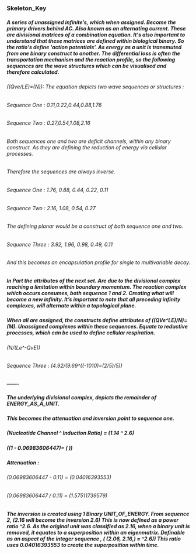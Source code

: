 ### Skeleton_Key


##### A series of unassigned infinite’s, which when assigned. Become the primary drivers behind AC. Also known as an alternating current. These are divisional matrices of a combination equation. It's also important to understand that these matrices are defined within biological binary. So the ratio's define 'action potentials'. As energy as a unit is transmuted from one binary construct to another. The differential loss is often the transportation mechanism and the reaction profile, so the following sequences are the wave structures which can be visualised and therefore calculated.
 
###### ((Qve/LE)=(N)): The equation depicts two wave sequences or structures :
###### Sequence One : 0.11,0.22,0.44,0.88,1.76
###### Sequence Two : 0.27,0.54,1.08,2.16

###### Both sequences one and two are deficit channels, within any binary construct. As they are defining the reduction of energy via cellular processes. 
###### Therefore the sequences are always inverse. 
###### Sequence One : 1.76, 0.88, 0.44, 0.22, 0.11
###### Sequence Two : 2.16, 1.08, 0.54, 0.27

###### The defining planar would be a construct of both sequence one and two.
###### Sequence Three : 3.92, 1.96, 0.98, 0.49, 0.11


###### And this becomes an encapsulation profile for single to multivariable decay.

##### In Part the attributes of the next set. Are due to the divisional complex reaching a limitation within boundary momentum. The reaction complex which occurs consumes, both sequence 1 and 2. Creating what will become a new infinity. It’s important to note that all preceding infinity complexes, will alternate within a topological plane. 
##### When all are assigned, the constructs define attributes of ((QVe^LE)/N)=(M). Unassigned complexes within these sequences. Equate to reductive processes, which can be used to define cellular respiration. 

###### (N/(Le^-QvE))
###### Sequence Three : (4.92/(9.69^((-1010)=(2/5)/5))


——-

##### The underlying divisional complex, depicts the remainder of ENERGY_AS_A_UNIT.
##### This becomes the attenuation and inversion point to sequence one.

##### (Nucleotide Channel ^ Induction Ratio) = (1.14 ^ 2.6)
##### ((1 - 0.06983606447)= ( ))

##### Attenuation :
###### (0.06983606447 - 0.11) = (0.04016393553)
###### (0.06983606447 / 0.11) = (1.57511739579)

##### The inversion is created using 1 Binary UNIT_OF_ENERGY. From sequence 2, (2.16 will become the inversion 2.6) This is now defined as a power ratio ^2.6. As the original unit was classified as 2.16, when a binary unit is removed, it equates to a superposition within an eigenmatrix. Definable as an aspect of the integer sequence , ( (2.06, 2.16,) = ^2.6)) This ratio uses 0.04016393553 to create the superposition within time.
